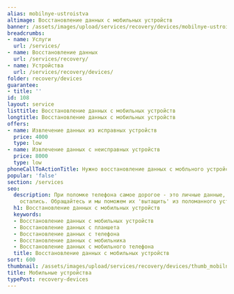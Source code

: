```yaml
---
alias: mobilnye-ustroistva
altimage: Восстановление данных с мобильных устройств
banner: /assets/images/upload/services/recovery/devices/mobilnye-ustroistva.jpg
breadcrumbs:
- name: Услуги
  url: /services/
- name: Восстановление данных
  url: /services/recovery/
- name: Устройства
  url: /services/recovery/devices/
folder: recovery/devices
guarantee:
- title: ''
id: 108
layout: service
listtitle: Восстановление данных с мобильных устройств
longtitle: Восстановление данных с мобильных устройств
offers:
- name: Извлечение данных из исправных устройств
  price: 4000
  type: low
- name: Извлечение данных с неисправных устройств
  price: 8000
  type: low
phoneCallToActionTitle: Нужно восстановление данных с мобльного устройства? Звоните!
popular: 'false'
section: /services
seo:
  description: При поломке телефона самое дорогое - это личные данные, которые в нем
    остались. Обращайтесь и мы поможем их 'вытащить' из поломанного устройства.
  h1: Восстановление данных с мобильных устройств
  keywords:
  - Восстановление данных с мобильных устройств
  - Восстановление данных с планшета
  - Восстановление данных с телефона
  - Восстановление данных с мобильника
  - Восстановление данных с мобильного телефона
  title: Восстановление данных с мобильных устройств
sort: 600
thumbnail: /assets/images/upload/services/recovery/devices/thumb_mobilnye-ustroistva.jpg
title: Мобильные устройства
typePost: recovery-devices
---
```

